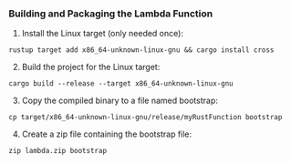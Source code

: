 ### Building and Packaging the Lambda Function


1. Install the Linux target (only needed once):
```
rustup target add x86_64-unknown-linux-gnu && cargo install cross
```

2. Build the project for the Linux target:
```
cargo build --release --target x86_64-unknown-linux-gnu
```

3. Copy the compiled binary to a file named bootstrap:
```
cp target/x86_64-unknown-linux-gnu/release/myRustFunction bootstrap
```
4. Create a zip file containing the bootstrap file:
```
zip lambda.zip bootstrap
```